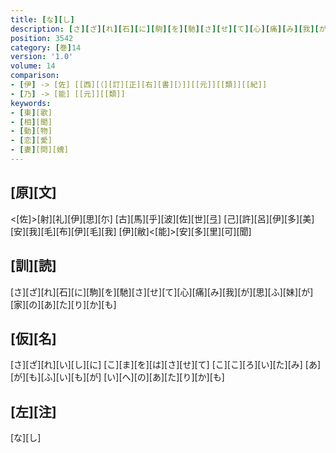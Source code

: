 ```yaml
---
title: [な][し]
description: [さ][ざ][れ][石][に][駒][を][馳][さ][せ][て][心][痛][み][我][が][思][ふ][妹][が][家][の][あ][た][り][か][も]
position: 3542
category: [巻]14
version: '1.0'
volume: 14
comparison:
- [伊] -> [佐] [[西][（][訂][正][右][書][）]][[元]][[類]][[紀]]
- [乃] -> [能] [[元]][[類]]
keywords:
- [東][歌]
- [相][聞]
- [動][物]
- [恋][愛]
- [妻][問][媿]
---
```


## [原][文]

<[佐]>[射][礼][伊][思][尓] [古][馬][乎][波][佐][世][弖] [己][許][呂][伊][多][美] [安][我][毛][布][伊][毛][我] [伊][敝]<[能]>[安][多][里][可][聞]

## [訓][読]

[さ][ざ][れ][石][に][駒][を][馳][さ][せ][て][心][痛][み][我][が][思][ふ][妹][が][家][の][あ][た][り][か][も]

## [仮][名]

[さ][ざ][れ][い][し][に] [こ][ま][を][は][さ][せ][て] [こ][こ][ろ][い][た][み] [あ][が][も][ふ][い][も][が] [い][へ][の][あ][た][り][か][も]

## [左][注]

[な][し]
